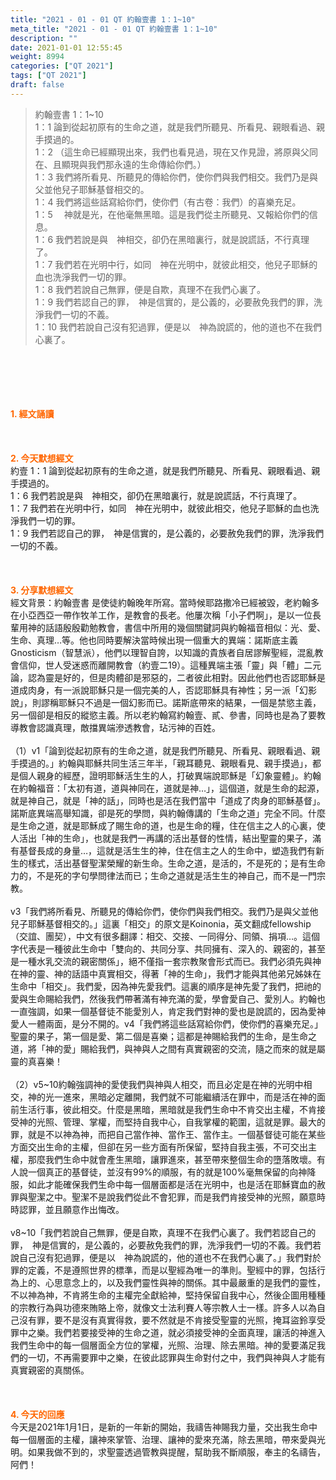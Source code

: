 ```yaml
---
title: "2021 - 01 - 01 QT 約翰壹書 1：1~10"
meta_title: "2021 - 01 - 01 QT 約翰壹書 1：1~10"
description: ""
date: 2021-01-01 12:55:45
weight: 8994
categories: ["QT 2021"]
tags: ["QT 2021"]
draft: false
---
```


<blockquote>約翰壹書 1：1~10<br />
1：1 論到從起初原有的生命之道，就是我們所聽見、所看見、親眼看過、親手摸過的。<br />
1：2 （這生命已經顯現出來，我們也看見過，現在又作見證，將原與父同在、且顯現與我們那永遠的生命傳給你們。）<br />
1：3 我們將所看見、所聽見的傳給你們，使你們與我們相交。我們乃是與父並他兒子耶穌基督相交的。<br />
1：4 我們將這些話寫給你們，使你們（有古卷：我們）的喜樂充足。<br />
1：5 　神就是光，在他毫無黑暗。這是我們從主所聽見、又報給你們的信息。<br />
1：6 我們若說是與　神相交，卻仍在黑暗裏行，就是說謊話，不行真理了。<br />
1：7 我們若在光明中行，如同　神在光明中，就彼此相交，他兒子耶穌的血也洗淨我們一切的罪。<br />
1：8 我們若說自己無罪，便是自欺，真理不在我們心裏了。<br />
1：9 我們若認自己的罪，　神是信實的，是公義的，必要赦免我們的罪，洗淨我們一切的不義。<br />
1：10 我們若說自己沒有犯過罪，便是以　神為說謊的，他的道也不在我們心裏了。</blockquote><br />
&nbsp;<br />
<br />
&nbsp;<br />
<br />
<span style="color: #ff6600;"><strong>1. </strong><strong>經文誦讀</strong></span><br />
<br />
<span style="color: #ff6600;"><strong> </strong></span><br />
<br />
<span style="color: #ff6600;"><strong>2. 今天默想</strong><strong>經文<br />
</strong></span>約壹 1：1 論到從起初原有的生命之道，就是我們所聽見、所看見、親眼看過、親手摸過的。<br />
1：6 我們若說是與　神相交，卻仍在黑暗裏行，就是說謊話，不行真理了。<br />
1：7 我們若在光明中行，如同　神在光明中，就彼此相交，他兒子耶穌的血也洗淨我們一切的罪。<br />
1：9 我們若認自己的罪，　神是信實的，是公義的，必要赦免我們的罪，洗淨我們一切的不義。<br />
<br />
&nbsp;<br />
<br />
<span style="color: #ff6600;"><strong>3. 分享默想經文<br />
</strong></span>經文背景：約翰壹書 是使徒約翰晚年所寫。當時候耶路撒冷已經被毀，老約翰多在小亞西亞一帶作牧羊工作，是教會的長老。他屢次稱「小子們啊」，是以一位長輩用神的話語殷殷勸勉教會，書信中所用的幾個關鍵詞與約翰福音相似：光、愛、生命、真理…等。他也同時要解決當時候出現一個重大的異端：諾斯底主義Gnosticism（智慧派），他們以理智自誇，以知識的貴族者自居謬解聖經，混亂教會信仰，世人受迷惑而離開教會（約壹二19）。這種異端主張「靈」與「體」二元論，認為靈是好的，但是肉體卻是邪惡的，二者彼此相對。因此他們也否認耶穌是道成肉身，有一派說耶穌只是一個完美的人，否認耶穌具有神性；另一派「幻影說」，則謬稱耶穌只不過是一個幻影而已。諾斯底帶來的結果，一個是禁慾主義，另一個卻是相反的縱慾主義。所以老約翰寫約翰壹、貳、參書，同時也是為了要教導教會認識真理，敵擋異端滲透教會，玷污神的百姓。<br />
<br />
（1）v1「論到從起初原有的生命之道，就是我們所聽見、所看見、親眼看過、親手摸過的。」約翰與耶穌共同生活三年半，「親耳聽見、親眼看見、親手摸過」，都是個人親身的經歷，證明耶穌活生生的人，打破異端說耶穌是「幻象靈體」。約翰在約翰福音：「太初有道，道與神同在，道就是神…」，這個道，就是生命的起源，就是神自己，就是「神的話」，同時也是活在我們當中「道成了肉身的耶穌基督」。諾斯底異端高舉知識，卻是死的學問，與約翰傳講的「生命之道」完全不同。什麼是生命之道，就是耶穌成了賜生命的道，也是生命的糧，住在信主之人的心裏，使人活出「神的生命」，也就是我們一再講的活出基督的性情，結出聖靈的果子，滿有基督長成的身量…，這就是活生生的神，住在信主之人的生命中，塑造我們有新生的樣式，活出基督聖潔榮耀的新生命。生命之道，是活的，不是死的；是有生命力的，不是死的字句學問律法而已；生命之道就是活生生的神自己，而不是一門宗教。<br />
<br />
v3「我們將所看見、所聽見的傳給你們，使你們與我們相交。我們乃是與父並他兒子耶穌基督相交的。」這裏「相交」的原文是Koinonia，英文翻成fellowship（交誼、團契），中文有很多翻譯：相交、交接、一同得分、同領、捐項…。這個字代表是一種彼此生命中「雙向的、共同分享、共同擁有、深入的、親密的，甚至是一種水乳交流的親密關係」，絕不僅指一套宗教聚會形式而已。我們必須先與神在神的靈、神的話語中真實相交，得著「神的生命」，我們才能與其他弟兄姊妹在生命中「相交」。我們愛，因為神先愛我們。這裏的順序是神先愛了我們，把祂的愛與生命賜給我們，然後我們帶著滿有神充滿的愛，學會愛自己、愛別人。約翰也一直強調，如果一個基督徒不能愛別人，肯定我們對神的愛也是說謊的，因為愛神愛人一體兩面，是分不開的。v4「我們將這些話寫給你們，使你們的喜樂充足。」聖靈的果子，第一個是愛、第二個是喜樂；這都是神賜給我們的生命，是生命之道，將「神的愛」賜給我們，與神與人之間有真實親密的交流，隨之而來的就是屬靈的真喜樂！<br />
<br />
（2）v5~10約翰強調神的愛使我們與神與人相交，而且必定是在神的光明中相交，神的光一進來，黑暗必定離開，我們就不可能繼續活在罪中，而是活在神的面前生活行事，彼此相交。什麼是黑暗，黑暗就是我們生命中不肯交出主權，不肯接受神的光照、管理、掌權，而堅持自我中心，自我掌權的範圍，這就是罪。最大的罪，就是不以神為神，而把自己當作神、當作王、當作主。一個基督徒可能在某些方面交出生命的主權，但卻在另一些方面有所保留，堅持自我主張，不可交出主權，那麼我們生命中就會產生黑暗，讓罪進來，甚至帶來整個生命的墮落敗壞。有人說一個真正的基督徒，並沒有99%的順服，有的就是100%毫無保留的向神降服，如此才能確保我們生命中每一個層面都是活在光明中，也是活在耶穌寶血的赦罪與聖潔之中。聖潔不是說我們從此不會犯罪，而是我們肯接受神的光照，願意時時認罪，並且願意作出悔改。<br />
<br />
v8~10「我們若說自己無罪，便是自欺，真理不在我們心裏了。我們若認自己的罪，　神是信實的，是公義的，必要赦免我們的罪，洗淨我們一切的不義。我們若說自己沒有犯過罪，便是以　神為說謊的，他的道也不在我們心裏了。」我們對於罪的定義，不是遵照世界的標準，而是以聖經為唯一的準則。聖經中的罪，包括行為上的、心思意念上的，以及我們靈性與神的關係。其中最嚴重的是我們的靈性，不以神為神，不肯將生命的主權完全獻給神，堅持保留自我中心，然後企圖用種種的宗教行為與功德來賄賂上帝，就像文士法利賽人等宗教人士一樣。許多人以為自己沒有罪，要不是沒有真實得救，要不然就是不肯接受聖靈的光照，掩耳盜鈴享受罪中之樂。我們若要接受神的生命之道，就必須接受神的全面真理，讓活的神進入我們生命中的每一個層面全方位的掌權，光照、治理、除去黑暗。神的愛要滿足我們的一切，不再需要罪中之樂，在彼此認罪與生命對付之中，我們與神與人才能有真實親密的真關係。<br />
<br />
&nbsp;<br />
<br />
<span style="color: #ff6600;"><strong>4. 今天的回應<br />
</strong></span>今天是2021年1月1日，是新的一年新的開始，我禱告神賜我力量，交出我生命中每一個層面的主權，讓神來掌管、治理、讓神的愛來充滿，除去黑暗，帶來愛與光明。如果我做不到的，求聖靈透過管教與提醒，幫助我不斷順服，奉主的名禱告，阿們！<br />
<br />
&nbsp;
        